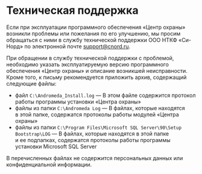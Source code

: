 # Техническая поддержка

Если при эксплуатации программного обеспечения «Центр охраны» возникли проблемы или пожелания по его улучшению, мы просим обращаться с ними в службу технической поддержки ООО НТКФ «Си-Норд» по электронной почте [support@cnord.ru](mailto:support@cnord.ru).

При обращении в службу технической поддержки с проблемой, необходимо указать эксплуатируемую версию программного обеспечения «Центр охраны» и описание возникшей неисправности. Кроме того, к письму рекомендуется приложить архив, содержащий следующие файлы:

* файл `C:\Andromeda_Install.log` — В этом файле содержится протокол работы программы установки «Центра охраны»
* файлы из папки `C:\Andromeda Log` — В файлах, которые находятся в этой папке, содержатся протоколы работы модулей «Центра охраны»
* файлы из папки `C:\Program Files\Microsoft SQL Server\90\Setup Bootstrap\LOG` — В файлах, которые находятся в этой папке и ее подпапках, содержатся протоколы работы программы установки Microsoft SQL Server

В перечисленных файлах не содержится персональных данных или конфиденциальной информации.
